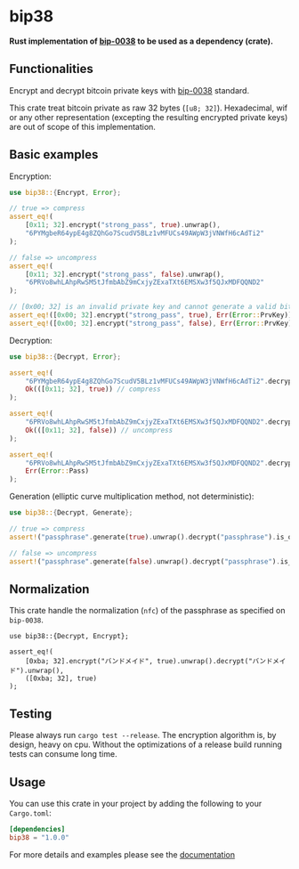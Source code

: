 bip38
=====

**Rust implementation of [bip-0038](https://github.com/bitcoin/bips/blob/master/bip-0038.mediawiki) to be used as a dependency (crate).**

## Functionalities

Encrypt and decrypt bitcoin private keys with [bip-0038](https://github.com/bitcoin/bips/blob/master/bip-0038.mediawiki) standard.

This crate treat bitcoin private as raw 32 bytes (`[u8; 32]`). Hexadecimal, wif or any other representation (excepting the resulting encrypted private keys) are out of scope of this implementation.

## Basic examples

Encryption:
```rust
use bip38::{Encrypt, Error};

// true => compress
assert_eq!(
    [0x11; 32].encrypt("strong_pass", true).unwrap(),
    "6PYMgbeR64ypE4g8ZQhGo7ScudV5BLz1vMFUCs49AWpW3jVNWfH6cAdTi2"
);

// false => uncompress
assert_eq!(
    [0x11; 32].encrypt("strong_pass", false).unwrap(),
    "6PRVo8whLAhpRwSM5tJfmbAbZ9mCxjyZExaTXt6EMSXw3f5QJxMDFQQND2"
);

// [0x00; 32] is an invalid private key and cannot generate a valid bitcoin address
assert_eq!([0x00; 32].encrypt("strong_pass", true), Err(Error::PrvKey));
assert_eq!([0x00; 32].encrypt("strong_pass", false), Err(Error::PrvKey));
```

Decryption:
```rust
use bip38::{Decrypt, Error};

assert_eq!(
    "6PYMgbeR64ypE4g8ZQhGo7ScudV5BLz1vMFUCs49AWpW3jVNWfH6cAdTi2".decrypt("strong_pass"),
    Ok(([0x11; 32], true)) // compress
);

assert_eq!(
    "6PRVo8whLAhpRwSM5tJfmbAbZ9mCxjyZExaTXt6EMSXw3f5QJxMDFQQND2".decrypt("strong_pass"),
    Ok(([0x11; 32], false)) // uncompress
);

assert_eq!(
    "6PRVo8whLAhpRwSM5tJfmbAbZ9mCxjyZExaTXt6EMSXw3f5QJxMDFQQND2".decrypt("wrong_pass"),
    Err(Error::Pass)
);
```

Generation (elliptic curve multiplication method, not deterministic):
```rust
use bip38::{Decrypt, Generate};

// true => compress
assert!("passphrase".generate(true).unwrap().decrypt("passphrase").is_ok());

// false => uncompress
assert!("passphrase".generate(false).unwrap().decrypt("passphrase").is_ok());
```

## Normalization

This crate handle the normalization (`nfc`) of the passphrase as specified on `bip-0038`.
```
use bip38::{Decrypt, Encrypt};

assert_eq!(
    [0xba; 32].encrypt("バンドメイド", true).unwrap().decrypt("バンドメイド").unwrap(),
    ([0xba; 32], true)
);
```

## Testing

Please always run `cargo test --release`. The encryption algorithm is, by design, heavy on cpu. Without the optimizations of a release build running tests can consume long time.

## Usage

You can use this crate in your project by adding the following to your `Cargo.toml`:

```toml
[dependencies]
bip38 = "1.0.0"
```

For more details and examples please see the [documentation](https://docs.rs/bip38)
